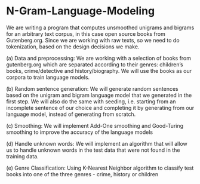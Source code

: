 # N-Gram-Language-Modeling

We are writing a program that computes unsmoothed unigrams and bigrams for an arbitrary text corpus, in this case
open source books from Gutenberg.org. Since we are working with raw texts, so we need to do tokenization, based on 
the design decisions we make.


(a) Data and preprocessing: We are working with a selection of books from gutenberg.org which are separated according
                            to their genres: children’s books, crime/detective and history/biography. We will use the
                            books as our corpora to train language models.

(b) Random sentence generation: We will generate random sentences based on the unigram and bigram 
                                language model that we generated in the first step. We will also do the same with seeding, 
                                i.e. starting from an incomplete sentence of our choice and completing it by 
                                generating from our language model, instead of generating from scratch.
                                
(c) Smoothing: We will implement Add-One smoothing and Good-Turing smoothing to improve the accuracy of the language
               models

(d) Handle unknown words: We will implement an algorithm that will allow us to handle unknown words in the test data
                          that were not found in the training data.
                          
(e) Genre Classification: Using K-Nearest Neighbor algorithm to classify test books into one of the three genres - 
						  crime, history or children
                          
